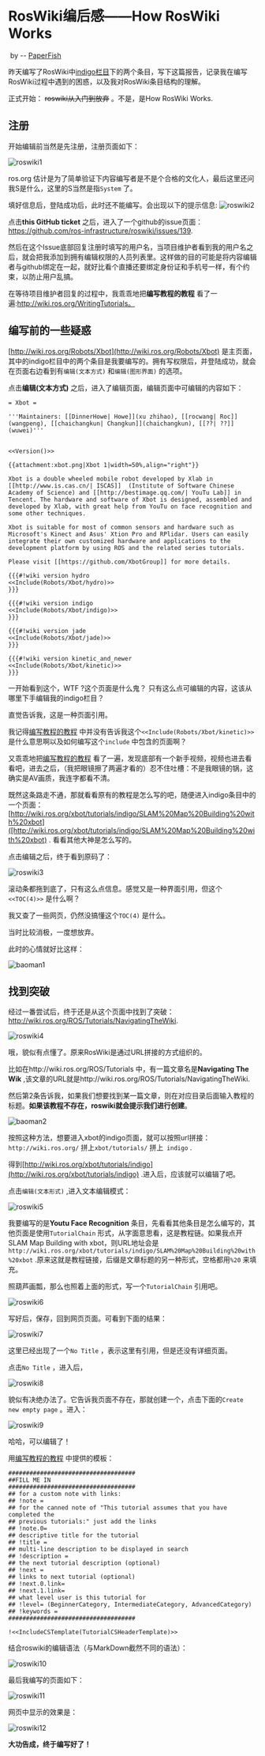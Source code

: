#  RosWiki编后感——How RosWiki Works

​								by  -- [PaperFish](github.com/lisongting)

昨天编写了RosWiki中[indigo栏目](http://wiki.ros.org/xbot/tutorials/indigo)下的两个条目，写下这篇报告，记录我在编写RosWiki过程中遇到的困惑，以及我对RosWiki条目结构的理解。

正式开始： ~~roswiki从入门到放弃~~ 。不是，是How RosWiki Works.

## 注册 

开始编辑前当然是先注册，注册页面如下：

![roswiki1](../images/roswiki1.png)

ros.org 估计是为了简单验证下内容编写者是不是个合格的文化人，最后这里还问我S是什么，这里的S当然是指`System` 了。

填好信息后，登陆成功后，此时还不能编写。会出现以下的提示信息:
![roswiki2](../images/roswiki2.png)

点击**this GitHub ticket** 之后，进入了一个github的issue页面：https://github.com/ros-infrastructure/roswiki/issues/139.

然后在这个Issue底部回复注册时填写的用户名，当项目维护者看到我的用户名之后，就会把我添加到拥有编辑权限的人员列表里。这样做的目的可能是将内容编辑者与github绑定在一起，就好比看个直播还要绑定身份证和手机号一样，有个约束，以防止用户乱搞。

在等待项目维护者回复的过程中，我乖乖地把**编写教程的教程** 看了一遍:http://wiki.ros.org/WritingTutorials。

## 编写前的一些疑惑

[http://wiki.ros.org/Robots/Xbot](http://wiki.ros.org/Robots/Xbot) 是主页面，其中的indigo栏目中的两个条目是我要编写的。拥有写权限后，并登陆成功，就会在页面右边看到有`编辑(文本方式)` 和`编辑(图形界面)` 的选项。

点击**编辑(文本方式)** 之后，进入了编辑页面，编辑页面中可编辑的内容如下：

```
= Xbot =

'''Maintainers: [[DinnerHowe| Howe]](xu zhihao), [[rocwang| Roc]](wangpeng), [[chaichangkun| Changkun]](chaichangkun), [[??| ??]](wuwei)'''


<<Version()>>

{{attachment:xbot.png|Xbot 1|width=50%,align="right"}}

Xbot is a double wheeled mobile robot developed by Xlab in [[http://www.is.cas.cn/| ISCAS]]  (Institute of Software Chinese Academy of Science) and [[http://bestimage.qq.com/| YouTu Lab]] in Tencent. The hardware and software of Xbot is designed, assembled and developed by Xlab, with great help from YouTu on face recognition and some other techniques.

Xbot is suitable for most of common sensors and hardware such as Microsoft's Kinect and Asus' Xtion Pro and RPlidar. Users can easily integrate their own customized hardware and applications to the development platform by using ROS and the related series tutorials. 

Please visit [[https://github.com/XbotGroup]] for more details.

{{{#!wiki version hydro
<<Include(Robots/Xbot/hydro)>>
}}}

{{{#!wiki version indigo
<<Include(Robots/Xbot/indigo)>>
}}}

{{{#!wiki version jade
<<Include(Robots/Xbot/jade)>>
}}}

{{{#!wiki version kinetic_and_newer
<<Include(Robots/Xbot/kinetic)>>
}}}
```

一开始看到这个，WTF ?这个页面是什么鬼？  只有这么点可编辑的内容，这该从哪里下手编辑我的indigo栏目？

直觉告诉我，这是一种页面引用。

我记得[编写教程的教程](http://wiki.ros.org/WritingTutorials) 中并没有告诉我这个`<<Include(Robots/Xbot/kinetic)>>`  是什么意思啊以及如何编写这个`include` 中包含的页面啊？

又乖乖地把[编写教程的教程](http://wiki.ros.org/WritingTutorials) 看了一遍，发现底部有一个新手视频，视频也进去看看吧，进去之后，（我把眼镜擦了两遍才看的）忍不住吐槽：不是我眼镜的锅，这确实是AV画质，我连字都看不清。

既然这条路走不通，那就看看原有的教程是怎么写的吧，随便进入indigo条目中的一个页面：[http://wiki.ros.org/xbot/tutorials/indigo/SLAM%20Map%20Building%20with%20xbot]([http://wiki.ros.org/xbot/tutorials/indigo/SLAM%20Map%20Building%20with%20xbot) . 看看其他大神是怎么写的。

点击编辑之后，终于看到原码了：

![roswiki3](../images/roswiki3.png)

滚动条都拖到底了，只有这么点信息。感觉又是一种界面引用，但这个`<<TOC(4)>>` 是什么啊？

我又查了一些网页，仍然没搞懂这个`TOC(4)` 是什么。

当时比较消极，一度想放弃。

此时的心情就好比这样：

![baoman1](../images/baoman1.jpg)



## 找到突破 

经过一番尝试后，终于还是从这个页面中找到了突破：http://wiki.ros.org/ROS/Tutorials/NavigatingTheWiki.

![roswiki4](../images/roswiki4.png)

哦，貌似有点懂了。原来RosWiki是通过URL拼接的方式组织的。

比如在http://wiki.ros.org/ROS/Tutorials 中，有一篇文章名是**Navigating The Wik** ,该文章的URL就是http://wiki.ros.org/ROS/Tutorials/NavigatingTheWiki.

然后第2条告诉我，如果我们想要找到某一篇文章，则在对应目录后面输入教程的标题。**如果该教程不存在，roswiki就会提示我们进行创建**。

![baoman2](../images/baoman2.png)

按照这种方法，想要进入xbot的indigo页面，就可以按照url拼接：`http://wiki.ros.org/` 拼上`xbot/tutorials/` 拼上` indigo` .

得到[http://wiki.ros.org/xbot/tutorials/indigo](http://wiki.ros.org/xbot/tutorials/indigo) .进入后，应该就可以编辑了吧。

点击`编辑(文本形式)` ,进入文本编辑模式：

![roswiki5](../images/roswiki5.png)

我要编写的是**Youtu Face Recognition** 条目，先看看其他条目是怎么编写的，其他页面是使用`TutorialChain` 形式，从字面意思看，这是教程链。如果我点开SLAM Map Building with xbot，则URL地址会是`http://wiki.ros.org/xbot/tutorials/indigo/SLAM%20Map%20Building%20with%20xbot` .原来这就是教程链接，后缀是文章标题的另一种形式，空格都用`%20` 来填充。

照葫芦画瓢，那么也照着上面的形式，写一个`TutorialChain` 引用吧。

![roswiki6](../images/roswiki6.png)

写好后，保存，回到网页页面。可看到下面的结果：

![roswiki7](../images/roswiki7.jpg)

这里已经出现了一个`No Title` ，表示这里有引用，但是还没有详细页面。

点击`No Title` ，进入后，

![roswiki8](../images/roswiki8.png)

貌似有决绝办法了。它告诉我页面不存在，那就创建一个，点击下面的`Create new empty page` 。进入：

![roswiki9](../images/roswiki9.png)

哈哈，可以编辑了！

用[编写教程的教程](http://wiki.ros.org/WritingTutorials) 中提供的模板：

```
####################################
##FILL ME IN
####################################
## for a custom note with links:
## !note =
## for the canned note of "This tutorial assumes that you have completed the 
## previous tutorials:" just add the links 
## !note.0= 
## descriptive title for the tutorial
## !title =
## multi-line description to be displayed in search 
## !description = 
## the next tutorial description (optional)
## !next =
## links to next tutorial (optional)
## !next.0.link=
## !next.1.link=
## what level user is this tutorial for 
## !level= (BeginnerCategory, IntermediateCategory, AdvancedCategory)
## !keywords =
####################################

!<<IncludeCSTemplate(TutorialCSHeaderTemplate)>>
```

结合roswiki的编辑语法（与MarkDown截然不同的语法）：

![roswiki10](../images/roswiki10.png)

最后我编写的页面如下：

![roswiki11](../images/roswiki11.png)

网页中显示的效果是：

![roswiki12](../images/roswiki12.png)



**大功告成，终于编写好了！** 

